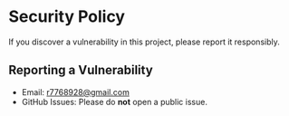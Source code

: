 # Security Policy

If you discover a vulnerability in this project, please report it responsibly.

## Reporting a Vulnerability

- Email: r7768928@gmail.com
- GitHub Issues: Please do **not** open a public issue.
